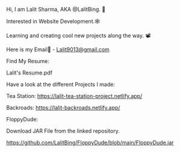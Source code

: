 Hi, I am Lalit Sharma, AKA @LalitBing. 🤠

Interested in Website Development.🕸

Learning and creating cool new projects along the way. 📽

Here is my Email📧 - Lalit9013@gmail.com

Find My Resume:

Lalit's Resume.pdf

Have a look at the different Projects I made:

Tea Station: https://lalit-tea-station-project.netlify.app/

Backroads: https://lalit-backroads.netlify.app/

FloppyDude:

Download JAR File from the linked repository.

https://github.com/LalitBing/FloppyDude/blob/main/FloppyDude.jar
